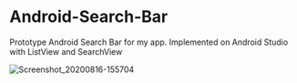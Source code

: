# Android-Search-Bar
Prototype Android Search Bar for my app. Implemented on Android Studio with ListView and SearchView


![Screenshot_20200816-155704](https://user-images.githubusercontent.com/53447905/90345871-46fb6800-dfd9-11ea-876a-663ac55fff1e.png)

